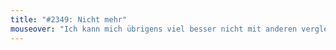 ```yaml
---
title: "#2349: Nicht mehr"
mouseover: "Ich kann mich übrigens viel besser nicht mit anderen vergleichen als ihr."
---
```


